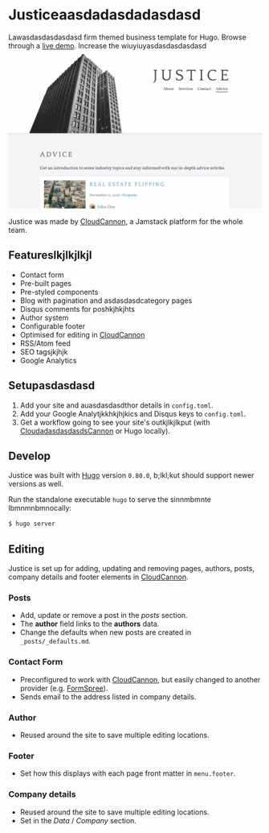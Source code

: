 # Justiceaasdadasdadasdasd

Lawasdasdasdasdasd firm themed business template for Hugo. Browse through a [live demo](https://loved-wood.cloudvent.net/).
Increase the wiuyiuyasdasdasdasdasd
![Justice template screenshot](images/_screenshot.png)

Justice was made by [CloudCannon](https://cloudcannon.com/), a Jamstack platform for the whole team.

## Featureslkjlkjlkjl

* Contact form
* Pre-built pages
* Pre-styled components
* Blog with pagination and asdasdasdcategory pages
* Disqus comments for poshkjhkjhts
* Author system
* Configurable footer
* Optimised for editing in [CloudCannon](https://cloudcannon.com/)
* RSS/Atom feed
* SEO tagsjkjhjk
* Google Analytics

## Setupasdasdasd

1. Add your site and auasdasdasdthor details in `config.toml`.
2. Add your Google Analytjkkhkjhjkics and Disqus keys to `config.toml`.
3. Get a workflow going to see your site's outkjlkjlkput (with [CloudadasdasdasdsCannon](https://app.cloudcannon.com/) or Hugo locally).

## Develop

Justice was built with [Hugo](https://gohugo.io/) version `0.80.0`, b;lkl;kut should support newer versions as well.

Run the standalone executable `hugo` to serve the sinnmbmnte lbmnmnbmnocally:

~~~bash
$ hugo server
~~~

## Editing

Justice is set up for adding, updating and removing pages, authors, posts, company details and footer elements in [CloudCannon](https://app.cloudcannon.com/).

### Posts

* Add, update or remove a post in the *posts* section.
* The **author** field links to the **authors** data.
* Change the defaults when new posts are created in `_posts/_defaults.md`.

### Contact Form

* Preconfigured to work with [CloudCannon](https://app.cloudcannon.com/), but easily changed to another provider (e.g. [FormSpree](https://formspree.io/)).
* Sends email to the address listed in company details.

### Author

* Reused around the site to save multiple editing locations.

### Footer

* Set how this displays with each page front matter in `menu.footer`.

### Company details

* Reused around the site to save multiple editing locations.
* Set in the *Data* / *Company* section.
